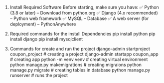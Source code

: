 1. Install Required Software
Before starting, make sure you have:
✅ Python (3.8 or later) – Download from python.org
✅ Django (4.x recommended) – Python web framework
✅ MySQL – Database
✅ A web server (for deployment) – PythonAnywhere

2. Required commands for the install Dependencies
pip install python
pip install django
pip install mysqlclient

3. Commands for create and run the project
django-admin startproject coupon_project	          # creating a project
django-admin startapp coupon_app	                  # creating app
python -m venv venv	                                # creating virtual environment
python manage.py makemigrations		                  # creating migraions
python manage.py migrate	                          # creating tables in database
python manage.py runserver	                        # runs the project
